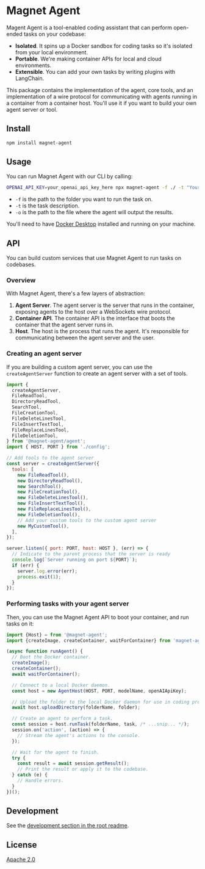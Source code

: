# Magnet Agent

Magent Agent is a tool-enabled coding assistant that can perform open-ended tasks on your codebase:

- **Isolated**. It spins up a Docker sandbox for coding tasks so it's isolated from your local environment.
- **Portable**. We're making container APIs for local and cloud environments.
- **Extensible**. You can add your own tasks by writing plugins with LangChain.

This package contains the implementation of the agent, core tools, and an implementation of a wire protocol for communicating with agents running in a container from a container host. You'll use it if you want to build your own agent server or tool.

## Install

```bash
npm install magnet-agent
```

## Usage

You can run Magnet Agent with our CLI by calling:

```bash
OPENAI_API_KEY=your_openai_api_key_here npx magnet-agent -f ./ -t "Your task here." -o ./output
```

- `-f` is the path to the folder you want to run the task on.
- `-t` is the task description.
- `-o` is the path to the file where the agent will output the results.

You'll need to have [Docker Desktop](https://www.docker.com/products/docker-desktop/) installed and running on your machine.


## API

You can build custom services that use Magnet Agent to run tasks on codebases.

### Overview

With Magnet Agent, there's a few layers of abstraction:

1. **Agent Server**. The agent server is the server that runs in the container, exposing agents to the host over a WebSockets wire protocol.
2. **Container API**. The container API is the interface that boots the container that the agent server runs in.
3. **Host**. The host is the process that runs the agent. It's responsible for communicating between the agent server and the user.

### Creating an agent server

If you are building a custom agent server, you can use the `createAgentServer` function to create an agent server with a set of tools.

```js
import {
  createAgentServer,
  FileReadTool,
  DirectoryReadTool,
  SearchTool,
  FileCreationTool,
  FileDeleteLinesTool,
  FileInsertTextTool,
  FileReplaceLinesTool,
  FileDeletionTool,
} from '@magnet-agent/agent';
import { HOST, PORT } from './config';

// Add tools to the agent server
const server = createAgentServer({
  tools: [
    new FileReadTool(),
    new DirectoryReadTool(),
    new SearchTool(),
    new FileCreationTool(),
    new FileDeleteLinesTool(),
    new FileInsertTextTool(),
    new FileReplaceLinesTool(),
    new FileDeletionTool(),
    // Add your custom tools to the custom agent server
    new MyCustomTool(),
  ],
});

server.listen({ port: PORT, host: HOST }, (err) => {
  // Indicate to the parent process that the server is ready
  console.log(`Server running on port ${PORT}`);
  if (err) {
    server.log.error(err);
    process.exit(1);
  }
});
```

### Performing tasks with your agent server

Then, you can use the Magnet Agent API to boot your container, and run tasks on it:

```ts
import {Host} = from '@magnet-agent';
import {createImage, createContainer, waitForContainer} from 'magnet-agent/containers/local';

(async function runAgent() {
  // Boot the Docker container.
  createImage();
  createContainer();
  await waitForContainer();

  // Connect to a local Docker daemon.
  const host = new AgentHost(HOST, PORT, modelName, openAIApiKey);

  // Upload the folder to the local Docker daemon for use in coding projects by agents.
  await host.uploadDirectory(folderName, folder);

  // Create an agent to perform a task.
  const session = host.runTask(folderName, task, /* ...snip... */);
  session.on('action', (action) => {
    // Stream the agent's actions to the console.
  });

  // Wait for the agent to finish.
  try {
    const result = await session.getResult();
    // Print the result or apply it to the codebase.
  } catch (e) {
    // Handle errors.
  }
})();
```

## Development

See the [development section in the root readme](../../README.md).

## License

[Apache 2.0](./LICENSE)
